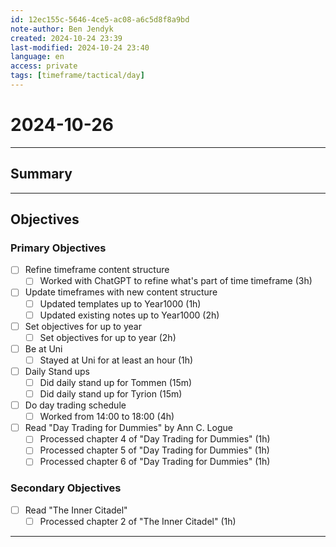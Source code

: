 ```yaml
---
id: 12ec155c-5646-4ce5-ac08-a6c5d8f8a9bd
note-author: Ben Jendyk
created: 2024-10-24 23:39
last-modified: 2024-10-24 23:40
language: en
access: private
tags: [timeframe/tactical/day]
---
```


# 2024-10-26

---

## Summary

---

## Objectives

### Primary Objectives

- [ ] Refine timeframe content structure
	- [ ] Worked with ChatGPT to refine what's part of time timeframe (3h)
- [ ] Update timeframes with new content structure
	- [ ] Updated templates up to Year1000 (1h)
	- [ ] Updated existing notes up to Year1000 (2h)
- [ ] Set objectives for up to year
	- [ ] Set objectives for up to year (2h)
- [ ] Be at Uni
	- [ ] Stayed at Uni for at least an hour (1h)
- [ ] Daily Stand ups
	- [ ] Did daily stand up for Tommen (15m)
	- [ ] Did daily stand up for Tyrion (15m)
- [ ] Do day trading schedule
	- [ ] Worked from 14:00 to 18:00 (4h)
- [ ] Read "Day Trading for Dummies" by Ann C. Logue
	- [ ] Processed chapter 4 of "Day Trading for Dummies" (1h)
	- [ ] Processed chapter 5 of "Day Trading for Dummies" (1h)
	- [ ] Processed chapter 6 of "Day Trading for Dummies" (1h)

### Secondary Objectives

- [ ] Read "The Inner Citadel"
	- [ ] Processed chapter 2 of "The Inner Citadel" (1h)

---
